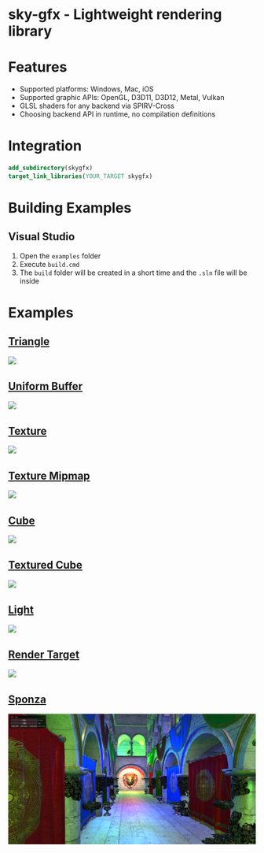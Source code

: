 # sky-gfx - Lightweight rendering library

# Features
- Supported platforms: Windows, Mac, iOS
- Supported graphic APIs: OpenGL, D3D11, D3D12, Metal, Vulkan
- GLSL shaders for any backend via SPIRV-Cross
- Choosing backend API in runtime, no compilation definitions

# Integration

```cmake
add_subdirectory(skygfx)
target_link_libraries(YOUR_TARGET skygfx)
```

# Building Examples

## Visual Studio
1. Open the `examples` folder
2. Execute `build.cmd`
3. The `build` folder will be created in a short time and the `.sln` file will be inside

# Examples

## [Triangle](examples/01_triangle)

![](https://user-images.githubusercontent.com/3295141/173175376-c33d287d-4cc5-4070-9f08-d1379b6b4374.png)

## [Uniform Buffer](examples/02_uniform)

![](https://user-images.githubusercontent.com/3295141/185045316-e3aff95c-f5e8-44a0-ae11-d435676b88e4.gif)

## [Texture](examples/03_texture)

![](https://user-images.githubusercontent.com/3295141/173175982-79d1f92f-76bf-4dea-adf2-973f66db4b02.png)

## [Texture Mipmap](examples/04_texture_mipmap)

![](https://user-images.githubusercontent.com/3295141/173176075-7fdb9759-e3ca-4447-b439-2acd27f7ced9.gif)

## [Cube](examples/05_cube)

![](https://user-images.githubusercontent.com/3295141/173178283-083e54c7-488d-457f-91f1-e4685ecc3538.gif)

## [Textured Cube](examples/06_textured_cube)

![](https://user-images.githubusercontent.com/3295141/173226641-41363763-272a-46c4-9da5-beae22fff94c.gif)

## [Light](examples/07_light)

![](https://user-images.githubusercontent.com/3295141/174522886-2c72e7f0-18b1-405d-9c7b-a40eb65b5544.gif)

## [Render Target](examples/08_render_target)

![](https://user-images.githubusercontent.com/3295141/174523347-3e8f54bb-db2f-48e1-ab59-ef39c274915d.gif)

## [Sponza](https://github.com/okhmanyuk-ev/sky-gfx-sponza-demo)

![](https://github.com/okhmanyuk-ev/sky-gfx-sponza-demo/blob/master/assets/screenshot.png)
